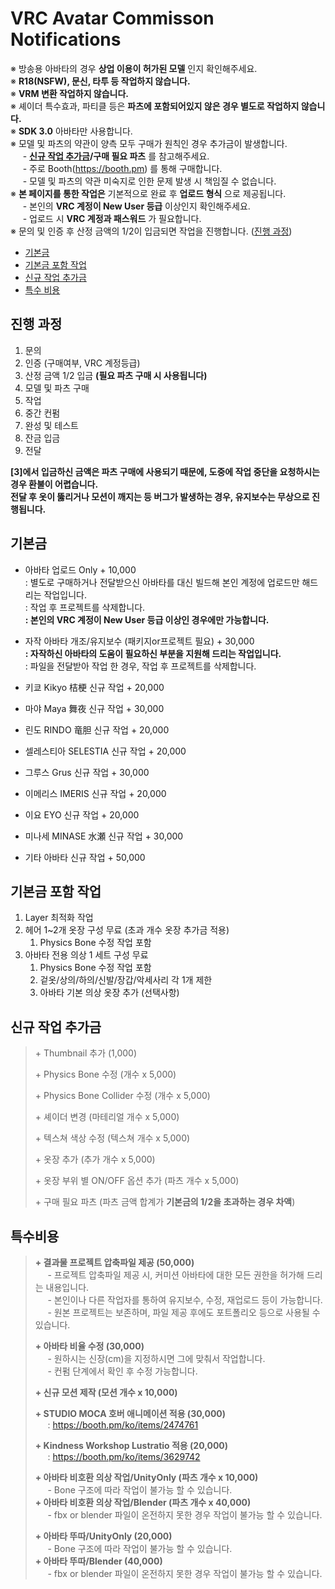 # VRC Avatar Commisson Notifications

※ 방송용 아바타의 경우 __상업 이용이 허가된 모델__ 인지 확인해주세요.<br>
※ __R18(NSFW), 문신, 타투 등 작업하지 않습니다.__<br>
※ __VRM 변환 작업하지 않습니다.__<br>
※ 셰이더 특수효과, 파티클 등은 __파츠에 포함되어있지 않은 경우 별도로 작업하지 않습니다.__<br>
※ __SDK 3.0__ 아바타만 사용합니다.<br>
※ 모델 및 파츠의 약관이 양측 모두 구매가 원칙인 경우 추가금이 발생합니다.<br>
  &nbsp;&nbsp;&nbsp;&nbsp; \- __[신규 작업 추가금](#신규-작업-추가금)/구매 필요 파츠__ 를 참고해주세요.<br>
  &nbsp;&nbsp;&nbsp;&nbsp; \- 주로 Booth(https://booth.pm) 를 통해 구매합니다.<br>
  &nbsp;&nbsp;&nbsp;&nbsp; \- 모델 및 파츠의 약관 미숙지로 인한 문제 발생 시 책임질 수 없습니다.<br>
※ __본 페이지를 통한 작업은__ 기본적으로 완료 후 __업로드 형식__ 으로 제공됩니다.<br>
  &nbsp;&nbsp;&nbsp;&nbsp; \- 본인의 __VRC 계정이 New User 등급__ 이상인지 확인해주세요.<br>
  &nbsp;&nbsp;&nbsp;&nbsp; \- 업로드 시 __VRC 계정과 패스워드__ 가 필요합니다.<br>
※ 문의 및 인증 후 산정 금액의 1/2이 입금되면 작업을 진행합니다. ([진행 과정](#진행-과정))<br>

- [기본금](#기본금)<br>
- [기본금 포함 작업](#기본금-포함-작업)<br>
- [신규 작업 추가금](#신규-작업-추가금)<br>
- [특수 비용](#특수비용)<br>

## 진행 과정

1. 문의
2. 인증 (구매여부, VRC 계정등급)
3. 산정 금액 1/2 입금 __(필요 파츠 구매 시 사용됩니다)__
4. 모델 및 파츠 구매
5. 작업
6. 중간 컨펌
7. 완성 및 테스트
8. 잔금 입금
9. 전달

__[3]에서 입금하신 금액은 파츠 구매에 사용되기 때문에, 도중에 작업 중단을 요청하시는 경우 환불이 어렵습니다.__<br>
__전달 후 옷이 뚫리거나 모션이 깨지는 등 버그가 발생하는 경우, 유지보수는 무상으로 진행됩니다.__

## 기본금

- 아바타 업로드 Only \+ 10,000
<br>    : 별도로 구매하거나 전달받으신 아바타를 대신 빌드해 본인 계정에 업로드만 해드리는 작업입니다.
<br>    : 작업 후 프로젝트를 삭제합니다.
<b><br>    : 본인의 VRC 계정이 New User 등급 이상인 경우에만 가능합니다.</b>
- 자작 아바타 개조/유지보수 (패키지or프로젝트 필요) \+ 30,000
<b><br>    : 자작하신 아바타의 도움이 필요하신 부분을 지원해 드리는 작업입니다.</b>
<br>    : 파일을 전달받아 작업 한 경우, 작업 후 프로젝트를 삭제합니다.

- 키쿄 Kikyo 桔梗 신규 작업 \+ 20,000<br>
- 마야 Maya 舞夜 신규 작업 \+ 30,000<br>
- 린도 RINDO 竜胆 신규 작업 \+ 20,000<br>
- 셀레스티아 SELESTIA 신규 작업 \+ 20,000<br>
- 그루스 Grus 신규 작업 \+ 30,000<br>
- 이메리스 IMERIS 신규 작업 \+ 20,000<br>
- 이요 EYO 신규 작업 \+ 20,000<br>
- 미나세 MINASE 水瀬 신규 작업 \+ 30,000<br>
- 기타 아바타 신규 작업 \+ 50,000<br>

## 기본금 포함 작업
1. Layer 최적화 작업
2. 헤어 1~2개 옷장 구성 무료 (초과 개수 옷장 추가금 적용)
    1. Physics Bone 수정 작업 포함
3. 아바타 전용 의상 1 세트 구성 무료
    1. Physics Bone 수정 작업 포함
    2. 겉옷/상의/하의/신발/장갑/악세사리 각 1개 제한
    3. 아바타 기본 의상 옷장 추가 (선택사항)

## 신규 작업 추가금

> \+ Thumbnail 추가 (1,000)
> 
> \+ Physics Bone 수정 (개수 x 5,000)
> 
> \+ Physics Bone Collider 수정 (개수 x 5,000)
> 
> \+ 셰이더 변경 (마테리얼 개수 x 5,000)
> 
> \+ 텍스쳐 색상 수정 (텍스쳐 개수 x 5,000)
> 
> \+ 옷장 추가 (추가 개수 x 5,000)
> 
> \+ 옷장 부위 별 ON/OFF 옵션 추가 (파츠 개수 x 5,000)
> 
> \+ 구매 필요 파츠 (파츠 금액 합계가 __기본금의 1/2을 초과하는 경우 차액__)

## 특수비용

> <b>\+ 결과물 프로젝트 압축파일 제공 (50,000)</b>
> <br>&nbsp;&nbsp;&nbsp;&nbsp; - 프로젝트 압축파일 제공 시, 커미션 아바타에 대한 모든 권한을 허가해 드리는 내용입니다.
> <br>&nbsp;&nbsp;&nbsp;&nbsp; - 본인이나 다른 작업자를 통하여 유지보수, 수정, 재업로드 등이 가능합니다.
> <br>&nbsp;&nbsp;&nbsp;&nbsp; - 원본 프로젝트는 보존하며, 파일 제공 후에도 포트폴리오 등으로 사용될 수 있습니다.
> 
> <b>\+ 아바타 비율 수정 (30,000)</b>
> <br>&nbsp;&nbsp;&nbsp;&nbsp; - 원하시는 신장(cm)을 지정하시면 그에 맞춰서 작업합니다.
> <br>&nbsp;&nbsp;&nbsp;&nbsp; - 컨펌 단계에서 확인 후 수정 가능합니다.
> 
> <b>\+ 신규 모션 제작 (모션 개수 x 10,000)</b>
> 
> <b>\+ STUDIO MOCA 호버 애니메이션 적용 (30,000)</b>
> <br>&nbsp;&nbsp;&nbsp;&nbsp; : https://booth.pm/ko/items/2474761
> 
> <b>\+ Kindness Workshop Lustratio 적용 (20,000)</b>
> <br>&nbsp;&nbsp;&nbsp;&nbsp; : https://booth.pm/ko/items/3629742
> 
> <b>\+ 아바타 비호환 의상 작업/UnityOnly (파츠 개수 x 10,000)</b>
> <br>&nbsp;&nbsp;&nbsp;&nbsp; - Bone 구조에 따라 작업이 불가능 할 수 있습니다.
> <b><br>\+ 아바타 비호환 의상 작업/Blender (파츠 개수 x 40,000)</b>
> <br>&nbsp;&nbsp;&nbsp;&nbsp; - fbx or blender 파일이 온전하지 못한 경우 작업이 불가능 할 수 있습니다.
> 
> <b>\+ 아바타 뚜따/UnityOnly (20,000)</b>
> <br>&nbsp;&nbsp;&nbsp;&nbsp; - Bone 구조에 따라 작업이 불가능 할 수 있습니다.
> <b><br>\+ 아바타 뚜따/Blender (40,000)</b>
> <br>&nbsp;&nbsp;&nbsp;&nbsp; - fbx or blender 파일이 온전하지 못한 경우 작업이 불가능 할 수 있습니다.
